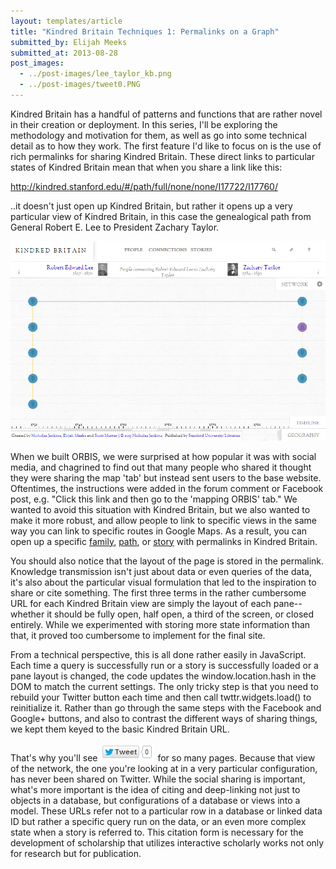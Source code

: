 ```yaml
---
layout: templates/article
title: "Kindred Britain Techniques 1: Permalinks on a Graph"
submitted_by: Elijah Meeks
submitted_at: 2013-08-28
post_images:
  - ../post-images/lee_taylor_kb.png
  - ../post-images/tweet0.PNG
---
```


Kindred Britain has a handful of patterns and functions that are rather novel in their creation or deployment. In this series, I'll be exploring the methodology and motivation for them, as well as go into some technical detail as to how they work. The first feature I'd like to focus on is the use of rich permalinks for sharing Kindred Britain. These direct links to particular states of Kindred Britain mean that when you share a link like this:


<http://kindred.stanford.edu/#/path/full/none/none/I17722/I17760/>


..it doesn't just open up Kindred Britain, but rather it opens up a very particular view of Kindred Britain, in this case the genealogical path from General Robert E. Lee to President Zachary Taylor.


![Genealogical path from Robert E Lee to Zachary Taylor](../post-images/lee_taylor_kb.png)


When we built ORBIS, we were surprised at how popular it was with social media, and chagrined to find out that many people who shared it thought they were sharing the map 'tab' but instead sent users to the base website. Oftentimes, the instructions were added in the forum comment or Facebook post, e.g. "Click this link and then go to the 'mapping ORBIS' tab." We wanted to avoid this situation with Kindred Britain, but we also wanted to make it more robust, and allow people to link to specific views in the same way you can link to specific routes in Google Maps. As a result, you can open up a specific [family](http://kindred.stanford.edu/#/kin/full/none/none/I19233//), [path](http://kindred.stanford.edu/#/path/full/none/none/I1797/I27868/), or [story](http://kindred.stanford.edu/#/story/half/half/none///tragedy) with permalinks in Kindred Britain.


You should also notice that the layout of the page is stored in the permalink. Knowledge transmission isn't just about data or even queries of the data, it's also about the particular visual formulation that led to the inspiration to share or cite something. The first three terms in the rather cumbersome URL for each Kindred Britain view are simply the layout of each pane--whether it should be fully open, half open, a third of the screen, or closed entirely. While we experimented with storing more state information than that, it proved too cumbersome to implement for the final site.


From a technical perspective, this is all done rather easily in JavaScript. Each time a query is successfully run or a story is successfully loaded or a pane layout is changed, the code updates the window.location.hash in the DOM to match the current settings. The only tricky step is that you need to rebuild your Twitter button each time and then call twttr.widgets.load() to reinitialize it. Rather than go through the same steps with the Facebook and Google+ buttons, and also to contrast the different ways of sharing things, we kept them keyed to the basic Kindred Britain URL.


That's why you'll see ![](../post-images/tweet0.PNG) for so many pages. Because that view of the network, the one you're looking at in a very particular configuration, has never been shared on Twitter. While the social sharing is important, what's more important is the idea of citing and deep-linking not just to objects in a database, but configurations of a database or views into a model. These URLs refer not to a particular row in a database or linked data ID but rather a specific query run on the data, or an even more complex state when a story is referred to. This citation form is necessary for the development of scholarship that utilizes interactive scholarly works not only for research but for publication.


